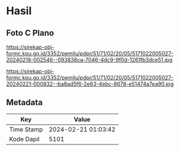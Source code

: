 # Hasil

## Foto C Plano

https://sirekap-obj-formc.kpu.go.id/3352/pemilu/pdpr/51/71/02/20/05/5171022005027-20240218-002546--093838ca-7046-4dc9-9f0d-1261fb3dce51.jpg

https://sirekap-obj-formc.kpu.go.id/3352/pemilu/pdpr/51/71/02/20/05/5171022005027-20240221-000832--ba8ad5f6-2e63-4ebc-8678-e51474a7ea90.jpg


## Metadata

| Key        | Value               |
| ---------- | ------------------- |
| Time Stamp | 2024-02-21 01:03:42 |
| Kode Dapil | 5101                |



